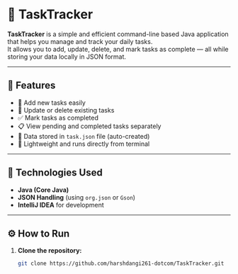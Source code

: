 # 🧾 TaskTracker

**TaskTracker** is a simple and efficient command-line based Java application that helps you manage and track your daily tasks.  
It allows you to add, update, delete, and mark tasks as complete — all while storing your data locally in JSON format.

---

## 🚀 Features

- 📝 Add new tasks easily
- 🔄 Update or delete existing tasks
- ✅ Mark tasks as completed
- 📋 View pending and completed tasks separately
- 💾 Data stored in `task.json` file (auto-created)
- 🧠 Lightweight and runs directly from terminal

---

## 🧰 Technologies Used

- **Java (Core Java)**
- **JSON Handling** (using `org.json` or `Gson`)
- **IntelliJ IDEA** for development

---

## ⚙️ How to Run

1. **Clone the repository:**
   ```bash
   git clone https://github.com/harshdangi261-dotcom/TaskTracker.git
